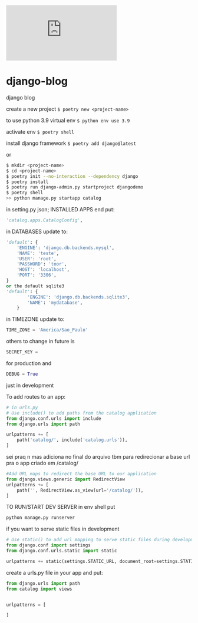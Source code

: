 ![Z(i,j)=X(i,k) * Y(k, j); k=1 to n](http://www.sciweavers.org/tex2img.php?eq=Z_i_j%3D%5Csum_%7Bi%3D1%7D%5E%7B10%7D%20X_i_k%20%2A%20Y_k_j&bc=White&fc=Black&im=jpg&fs=12&ff=arev&edit=)

# django-blog
django blog

create a new project
`$ poetry new <project-name>`

to use python 3.9 virtual env
`$ python env use 3.9`

activate env
`$ poetry shell`

install django framework
`$ poetry add django@latest`


or

```bash
$ mkdir <project-name>
$ cd <project-name>
$ poetry init --no-interaction --dependency django
$ poetry install
$ poetry run django-admin.py startproject djangodemo
$ poetry shell
>> python manage.py startapp catalog
```
in setting.py json; INSTALLED APPS end put:
```python
'catalog.apps.CatalogConfig', 
```
in DATABASES update to:
```python
'default': {
    'ENGINE': 'django.db.backends.mysql',
    'NAME': 'teste',
    'USER': 'root',
    'PASSWORD': 'toor',
    'HOST': 'localhost',
    'PORT': '3306',
}
or the default sqlite3
'default': {
        'ENGINE': 'django.db.backends.sqlite3',
        'NAME': 'mydatabase',
    }
```
in TIMEZONE update to:
```python
TIME_ZONE = 'America/Sao_Paulo'
```
others to change in future is
```python
SECRET_KEY =
```
for production
and 
```python
DEBUG = True 
```
just in development

To add routes to an app:
```python
# in urls.py
# Use include() to add paths from the catalog application
from django.conf.urls import include
from django.urls import path

urlpatterns += [
    path('catalog/', include('catalog.urls')),
]
```

sei praq n mas adiciona no final do arquivo tbm
para redirecionar a base url pra o app criado em /catalog/
```python
#Add URL maps to redirect the base URL to our application
from django.views.generic import RedirectView
urlpatterns += [
    path('', RedirectView.as_view(url='/catalog/')),
]
```

TO RUN/START DEV SERVER
in env shell put
```bash
python manage.py runserver
```

if you want to serve static files in development
```python
# Use static() to add url mapping to serve static files during development (only)
from django.conf import settings
from django.conf.urls.static import static

urlpatterns += static(settings.STATIC_URL, document_root=settings.STATIC_ROOT)
```

create a urls.py file in your app and put:
```python
from django.urls import path
from catalog import views


urlpatterns = [

]
```
